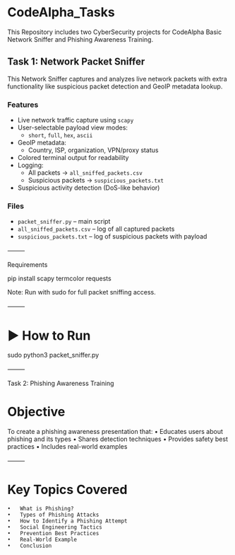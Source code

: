 # CodeAlpha_Tasks
This Repository includes two CyberSecurity projects for CodeAlpha Basic Network Sniffer and Phishing Awareness Training.

## Task 1: Network Packet Sniffer

This Network Sniffer captures and analyzes live network packets with extra functionality like suspicious packet detection and GeoIP metadata lookup.

###  Features
- Live network traffic capture using `scapy`
- User-selectable payload view modes:
  - `short`, `full`, `hex`, `ascii`
- GeoIP metadata:
  - Country, ISP, organization, VPN/proxy status
- Colored terminal output for readability
- Logging:
  - All packets → `all_sniffed_packets.csv`
  - Suspicious packets → `suspicious_packets.txt`
- Suspicious activity detection (DoS-like behavior)

### Files
- `packet_sniffer.py` – main script
- `all_sniffed_packets.csv` – log of all captured packets
- `suspicious_packets.txt` – log of suspicious packets with payload


⸻

Requirements

pip install scapy termcolor requests

Note: Run with sudo for full packet sniffing access.

⸻

# ▶ How to Run

sudo python3 packet_sniffer.py


⸻

Task 2: Phishing Awareness Training

# Objective

To create a phishing awareness presentation that:
	•	Educates users about phishing and its types
	•	Shares detection techniques
	•	Provides safety best practices
	•	Includes real-world examples

⸻

# Key Topics Covered
	•	What is Phishing?
	•	Types of Phishing Attacks
	•	How to Identify a Phishing Attempt
	•	Social Engineering Tactics
	•	Prevention Best Practices
	•	Real-World Example
	•	Conclusion

